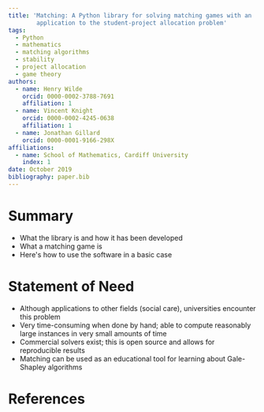 ```yaml
---
title: 'Matching: A Python library for solving matching games with an
        application to the student-project allocation problem'
tags:
  - Python
  - mathematics
  - matching algorithms
  - stability
  - project allocation
  - game theory
authors:
  - name: Henry Wilde
    orcid: 0000-0002-3788-7691
    affiliation: 1
  - name: Vincent Knight
    orcid: 0000-0002-4245-0638
    affiliation: 1
  - name: Jonathan Gillard
    orcid: 0000-0001-9166-298X
affiliations:
  - name: School of Mathematics, Cardiff University
    index: 1
date: October 2019
bibliography: paper.bib
---
```


# Summary

- What the library is and how it has been developed
- What a matching game is
- Here's how to use the software in a basic case


# Statement of Need

- Although applications to other fields (social care), universities encounter
  this problem
- Very time-consuming when done by hand; able to compute reasonably large
  instances in very small amounts of time
- Commercial solvers exist; this is open source and allows for reproducible
  results
- Matching can be used as an educational tool for learning about Gale-Shapley
  algorithms


# References
